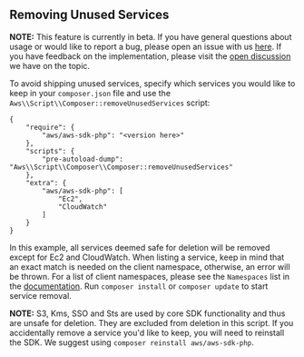 ## Removing Unused Services
**NOTE:** This feature is currently in beta. If you have general questions about usage or would like to report a 
bug, please open an issue with us [here](https://github.com/aws/aws-sdk-php/issues/new/choose). If 
you have feedback on the implementation, please visit the [open discussion](https://github.com/aws/aws-sdk-php/discussions/2420) 
we have on the topic.

To avoid shipping unused services, specify which services you would like to keep in your `composer.json` file and
use the `Aws\\Script\\Composer::removeUnusedServices` script:   

```
{
    "require": {
        "aws/aws-sdk-php": "<version here>"
    },
    "scripts": {
        "pre-autoload-dump": "Aws\\Script\\Composer\\Composer::removeUnusedServices"
    },
    "extra": {
        "aws/aws-sdk-php": [
            "Ec2",
            "CloudWatch"
        ]
    }
}
```

In this example, all services deemed safe for deletion will be removed except for Ec2 and CloudWatch.  When listing a
service, keep in mind that an exact match is needed on the client namespace, otherwise, an error will be
thrown. For a list of client namespaces, please see the `Namespaces` list in the 
[documentation](https://docs.aws.amazon.com/aws-sdk-php/v3/api/index.html). Run `composer install` or `composer update` 
to start service removal.  

**NOTE:** S3, Kms, SSO and Sts are used by core SDK functionality and thus are unsafe for deletion. They are excluded
from deletion in this script.
If you accidentally remove a service you'd like to keep, you will need to reinstall the SDK.
We suggest using `composer reinstall aws/aws-sdk-php`.





